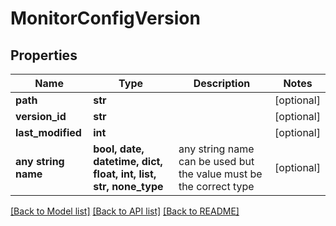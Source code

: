 # MonitorConfigVersion


## Properties
Name | Type | Description | Notes
------------ | ------------- | ------------- | -------------
**path** | **str** |  | [optional] 
**version_id** | **str** |  | [optional] 
**last_modified** | **int** |  | [optional] 
**any string name** | **bool, date, datetime, dict, float, int, list, str, none_type** | any string name can be used but the value must be the correct type | [optional]

[[Back to Model list]](../README.md#documentation-for-models) [[Back to API list]](../README.md#documentation-for-api-endpoints) [[Back to README]](../README.md)


